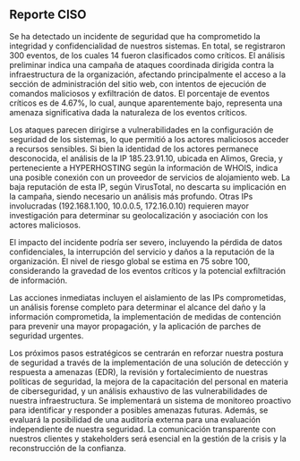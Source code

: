 ## Reporte CISO
Se ha detectado un incidente de seguridad que ha comprometido la integridad y confidencialidad de nuestros sistemas.  En total, se registraron 300 eventos, de los cuales 14 fueron clasificados como críticos.  El análisis preliminar indica una campaña de ataques coordinada dirigida contra la infraestructura de la organización, afectando principalmente el acceso a la sección de administración del sitio web, con intentos de ejecución de comandos maliciosos y exfiltración de datos. El porcentaje de eventos críticos es de 4.67%, lo cual, aunque aparentemente bajo, representa una amenaza significativa dada la naturaleza de los eventos críticos.

Los ataques parecen dirigirse a vulnerabilidades en la configuración de seguridad de los sistemas, lo que permitió a los actores maliciosos acceder a recursos sensibles.  Si bien la identidad de los actores permanece desconocida, el análisis de la IP 185.23.91.10,  ubicada en Alimos, Grecia, y perteneciente a HYPERHOSTING según la información de WHOIS,  indica una posible conexión con un proveedor de servicios de alojamiento web.  La baja reputación de esta IP, según VirusTotal, no descarta su implicación en la campaña, siendo necesario un análisis más profundo.  Otras IPs involucradas (192.168.1.100, 10.0.0.5, 172.16.0.10)  requieren mayor investigación para determinar su geolocalización y asociación con los actores maliciosos.

El impacto del incidente podría ser severo, incluyendo la pérdida de datos confidenciales, la interrupción del servicio y daños a la reputación de la organización. El nivel de riesgo global se estima en 75 sobre 100, considerando la gravedad de los eventos críticos y la potencial exfiltración de información.

Las acciones inmediatas incluyen el aislamiento de las IPs comprometidas, un análisis forense completo para determinar el alcance del daño y la información comprometida, la implementación de medidas de contención para prevenir una mayor propagación, y la aplicación de parches de seguridad urgentes.

Los próximos pasos estratégicos se centrarán en reforzar nuestra postura de seguridad a través de la implementación de una solución de detección y respuesta a amenazas (EDR), la revisión y fortalecimiento de nuestras políticas de seguridad, la mejora de la capacitación del personal en materia de ciberseguridad, y un análisis exhaustivo de las vulnerabilidades de nuestra infraestructura.  Se implementará un sistema de monitoreo proactivo para identificar y responder a posibles amenazas futuras.  Además, se evaluará la posibilidad de una auditoría externa para una evaluación independiente de nuestra seguridad. La comunicación transparente con nuestros clientes y stakeholders será esencial en la gestión de la crisis y la reconstrucción de la confianza.
